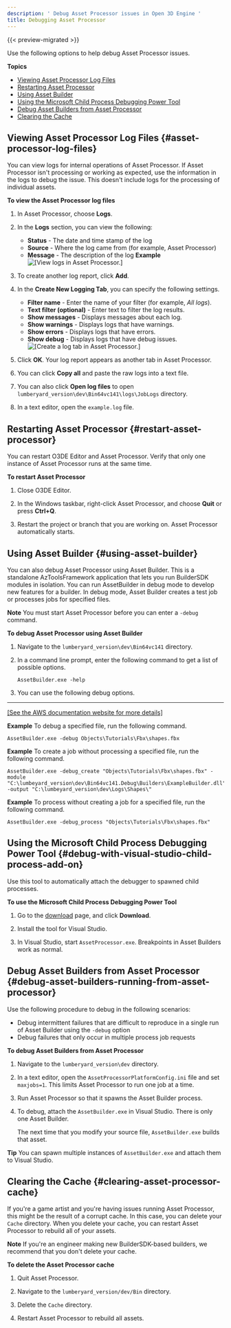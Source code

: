 ```yaml
---
description: ' Debug Asset Processor issues in Open 3D Engine '
title: Debugging Asset Processor
---
```


{{< preview-migrated >}}

Use the following options to help debug Asset Processor issues\.

**Topics**
+ [Viewing Asset Processor Log Files](#asset-processor-log-files)
+ [Restarting Asset Processor](#restart-asset-processor)
+ [Using Asset Builder](#using-asset-builder)
+ [Using the Microsoft Child Process Debugging Power Tool](#debug-with-visual-studio-child-process-add-on)
+ [Debug Asset Builders from Asset Processor](#debug-asset-builders-running-from-asset-processor)
+ [Clearing the Cache](#clearing-asset-processor-cache)

## Viewing Asset Processor Log Files {#asset-processor-log-files}

You can view logs for internal operations of Asset Processor\. If Asset Processor isn't processing or working as expected, use the information in the logs to debug the issue\. This doesn't include logs for the processing of individual assets\.

**To view the Asset Processor log files**

1. In Asset Processor, choose **Logs**\.

1. In the **Logs** section, you can view the following:
   + **Status** - The date and time stamp of the log
   + **Source** - Where the log came from \(for example, Asset Processor\)
   + **Message** - The description of the log
**Example**
![\[View logs in Asset Processor.\]](/images/user-guide/asset_processor/logs.png)

1. To create another log report, click **Add**\.

1. In the **Create New Logging Tab**, you can specify the following settings\.
   + **Filter name** - Enter the name of your filter \(for example, *All logs*\)\.
   + **Text filter \(optional\)** - Enter text to filter the log results\.
   + **Show messages** - Displays messages about each log\.
   + **Show warnings** - Displays logs that have warnings\.
   + **Show errors** - Displays logs that have errors\.
   + **Show debug** - Displays logs that have debug issues\.
![\[Create a log tab in Asset Processor.\]](/images/user-guide/asset_processor/create-logging-tab.png)

1. Click **OK**\. Your log report appears as another tab in Asset Processor\.

1. You can click **Copy all** and paste the raw logs into a text file\.

1. You can also click **Open log files** to open `lumberyard_version\dev\Bin64vc141\logs\JobLogs` directory\.

1. In a text editor, open the `example.log` file\.

## Restarting Asset Processor {#restart-asset-processor}

You can restart O3DE Editor and Asset Processor\. Verify that only one instance of Asset Processor runs at the same time\.

**To restart Asset Processor**

1. Close O3DE Editor\.

1. In the Windows taskbar, right\-click Asset Processor, and choose **Quit** or press **Ctrl\+Q**\.

1. Restart the project or branch that you are working on\. Asset Processor automatically starts\.

## Using Asset Builder {#using-asset-builder}

You can also debug Asset Processor using Asset Builder\. This is a standalone AzToolsFramework application that lets you run BuilderSDK modules in isolation\. You can run AssetBuilder in debug mode to develop new features for a builder\. In debug mode, Asset Builder creates a test job or processes jobs for specified files\.

**Note**
You must start Asset Processor before you can enter a `-debug` command\.

**To debug Asset Processor using Asset Builder**

1. Navigate to the `lumberyard_version\dev\Bin64vc141` directory\.

1. In a command line prompt, enter the following command to get a list of possible options\.

   ```
   AssetBuilder.exe -help
   ```

1. You can use the following debug options\.
****
[\[See the AWS documentation website for more details\]](/docs/userguide/assets/processing/debugging)

**Example**
To debug a specified file, run the following command\.

```
AssetBuilder.exe -debug Objects\Tutorials\Fbx\shapes.fbx
```

**Example**
To create a job without processing a specified file, run the following command\.

```
AssetBuilder.exe -debug_create "Objects\Tutorials\Fbx\shapes.fbx" -module "C:\lumbeyard_version\dev\Bin64vc141.Debug\Builders\ExampleBuilder.dll" -output "C:\lumbeyard_version\dev\Logs\Shapes\"
```

**Example**
To process without creating a job for a specified file, run the following command\.

```
AssetBuilder.exe -debug_process "Objects\Tutorials\Fbx\shapes.fbx"
```

## Using the Microsoft Child Process Debugging Power Tool {#debug-with-visual-studio-child-process-add-on}

Use this tool to automatically attach the debugger to spawned child processes\.

**To use the Microsoft Child Process Debugging Power Tool**

1. Go to the [download](https://marketplace.visualstudio.com/items?itemName=vsdbgplat.MicrosoftChildProcessDebuggingPowerTool) page, and click **Download**\.

1. Install the tool for Visual Studio\.

1. In Visual Studio, start `AssetProcessor.exe`\. Breakpoints in Asset Builders work as normal\.

## Debug Asset Builders from Asset Processor {#debug-asset-builders-running-from-asset-processor}

Use the following procedure to debug in the following scenarios:
+ Debug intermittent failures that are difficult to reproduce in a single run of Asset Builder using the `-debug` option
+ Debug failures that only occur in multiple process job requests

**To debug Asset Builders from Asset Processor**

1. Navigate to the `lumberyard_version\dev` directory\.

1. In a text editor, open the `AssetProcessorPlatformConfig.ini` file and set `maxjobs=1`\. This limits Asset Processor to run one job at a time\.

1. Run Asset Processor so that it spawns the Asset Builder process\.

1. To debug, attach the `AssetBuilder.exe` in Visual Studio\. There is only one Asset Builder\.

   The next time that you modify your source file, `AssetBuilder.exe` builds that asset\.

**Tip**
You can spawn multiple instances of `AssetBuilder.exe` and attach them to Visual Studio\.

## Clearing the Cache {#clearing-asset-processor-cache}

If you're a game artist and you're having issues running Asset Processor, this might be the result of a corrupt cache\. In this case, you can delete your `Cache` directory\. When you delete your cache, you can restart Asset Processor to rebuild all of your assets\.

**Note**
If you're an engineer making new BuilderSDK\-based builders, we recommend that you don't delete your cache\.

**To delete the Asset Processor cache**

1. Quit Asset Processor\.

1. Navigate to the `lumberyard_version/dev/Bin` directory\.

1. Delete the `Cache` directory\.

1. Restart Asset Processor to rebuild all assets\.
